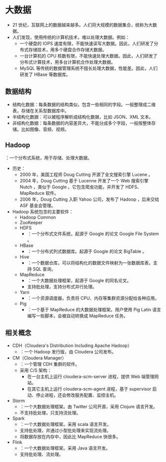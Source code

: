# 大数据

- 21 世纪，互联网上的数据越来越多。人们将大规模的数据集合，统称为大数据。
- 人们发现，使用传统的计算机技术，难以处理大数据。例如：
  - 一个硬盘的 IOPS 速度有限，不能快速读写大数据。因此，人们研发了分布式存储技术，用多个硬盘合作存储大数据。
  - 一台计算机的 CPU 核数有限，不能快速处理大数据。因此，人们研发了分布式计算技术，用多台计算机合作处理大数据。
  - MySQL 等传统的数据管理系统不擅长处理大数据，性能差。因此，人们研发了 HBase 等数据库。

## 数据结构

- 结构化数据：每条数据的结构类似，包含一些相同的字段。一般整理成二维表，存储在关系型数据库中。
- 半结构化数据：可以被程序解析成结构化数据，比如 JSON、XML 文本。
- 非结构化数据：每条数据的内容差异大，不能分成多个字段，一般按整体存储。比如图像、音频、视频。

## Hadoop

：一个分布式系统，用于存储、处理大数据。
- 历史：
  - 2000 年，美国工程师 Doug Cutting 开源了全文搜索引擎 Lucene 。
  - 2004 年，Doug Cutting 基于 Lucenne 开发了一个 Web 搜索引擎 Nutch ，类似于 Google 。它包含爬虫功能，并开发了 HDFS、MapReduce 软件。
  - 2006 年，Doug Cutting 入职 Yahoo 公司，发布了 Hadoop ，后来交给 ASF 基金会管理。
- Hadoop 系统包含的主要软件：
  - Hadoop Common
  - ZooKeeper
  - HDFS
    - ：一个分布式文件系统，起源于 Google 的论文 Google File System 。
  - HBase
    - ：一个分布式列式数据库。起源于 Google 的论文 BigTable 。
  - Hive
    - ：一个数据仓库，可以将结构化的数据文件映射为一张数据库表，支持 SQL 查询。
  - MapReduce
    - ：一个大数据处理框架，起源于 Google 的同名论文。
    - 支持批处理，支持分布式并行处理。
  - Yarn
    - ：一个资源调度器，负责将 CPU、内存等集群资源分配给各种应用。
  - Pig
    - ：一个基于 MapReduce 的大数据处理框架。用户使用 Pig Latin 语言编写一些脚本，会被自动转换成 MapReduce 任务。

## 相关概念

- CDH（Cloudera's Distribution Including Apache Hadoop）
  - ：一个 Hadoop 发行版，由 Cloudera 公司发布。
- CM（Cloudera Manager）
  - ：一个管理 CDH 集群的软件。
  - 采用 C/S 架构：
    - 在一台主机上运行 cloudera-scm-server 进程，提供 Web 端管理网站。
    - 在其它主机上运行 cloudera-scm-agent 进程，基于 supervisor 启动、停止进程，还会修改服务配置、监控主机。
- Storm
  - ：一个大数据处理框架。由 Twitter 公司开源，采用 Clojure 语言开发。
  - 不支持批处理，只支持流处理。
- Spark
  - ：一个大数据处理框架。采用 scala 语言开发。
  - 支持批处理，并通过小型批处理来实现流处理。
  - 将数据存放在内存中，因此比 MapReduce 快很多。
- Flink
  - ：一个大数据处理框架。采用 Java 语言开发。
  - 支持批处理、流处理。
